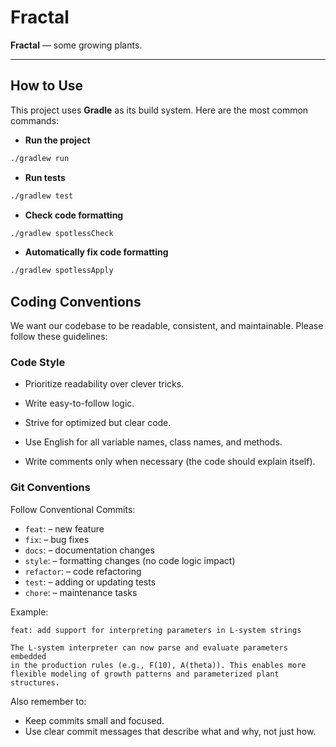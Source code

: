 # Fractal

**Fractal** — some growing plants.

---

## How to Use

This project uses **Gradle** as its build system. Here are the most common commands:

- **Run the project**
```bash
./gradlew run
```

- **Run tests**
```bash
./gradlew test
```
- **Check code formatting**
```bash
./gradlew spotlessCheck
```

- **Automatically fix code formatting**
```bash
./gradlew spotlessApply
```

## Coding Conventions

We want our codebase to be readable, consistent, and maintainable. Please follow these guidelines:

### Code Style

- Prioritize readability over clever tricks.

- Write easy-to-follow logic.

- Strive for optimized but clear code.

- Use English for all variable names, class names, and methods.

- Write comments only when necessary (the code should explain itself).

### Git Conventions

Follow Conventional Commits:
- `feat`: – new feature
- `fix`: – bug fixes
- `docs`: – documentation changes
- `style`: – formatting changes (no code logic impact)
- `refactor`: – code refactoring
- `test`: – adding or updating tests
- `chore`: – maintenance tasks

Example:
```
feat: add support for interpreting parameters in L-system strings

The L-system interpreter can now parse and evaluate parameters embedded
in the production rules (e.g., F(10), A(theta)). This enables more
flexible modeling of growth patterns and parameterized plant structures.
```

Also remember to:
- Keep commits small and focused.
- Use clear commit messages that describe what and why, not just how.
